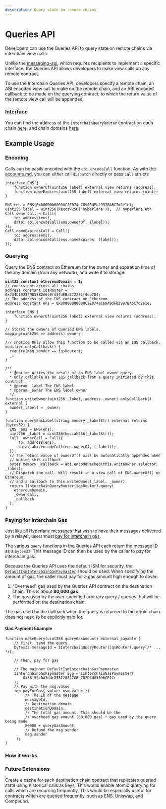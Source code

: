 ```yaml
---
description: Query state on remote chains
---
```


# Queries API

Developers can use the Queries API to query state on remote chains via interchain view calls.

Unlike the [messaging-api](messaging-api/ "mention"), which requires recipients to implement a specific interface, the Queries API allows developers to make view calls on any remote contract.

To use the Interchain Queries API, developers specify a remote chain, an ABI encoded view call to make on the remote chain, and an ABI encoded callback to be made on the querying contract, to which the return value of the remote view call will be appended.

<!-- INCLUDE diagrams/queries-simple.md -->
<!-- END -->

### Interface

<!-- INCLUDE node_modules/@hyperlane-xyz/core/interfaces/IInterchainQueryRouter.sol -->
<!-- END -->

You can find the address of the `InterchainQueryRouter` contract on each chain [here](../resources/addresses.md#interchainqueryrouter), and chain domains [here](../resources/domains.md).

## Example Usage

### Encoding

Calls can be easily encoded with the `abi.encodeCall` function. As with the [accounts.md](accounts.md "mention"), you can either call `dispatch` directly or pass `Call` structs

```solidity
interface ENS {
    function ownerOf(uint256 label) external view returns (address);
    function nameExpires(uint256 label) external view returns (uint);
}

ENS ens = ENS(0x00000000000C2E074eC69A0dFb2997BA6C7d2e1e);
uint256 label = uint256(keccak256('hyperlane'));  // hyperlane.eth
Call ownerCall = Call({
    to: address(ens),
    data: abi.encodeCall(ens.ownerOf, (label));
});
Call nameExpiresCall = Call({
    to: address(ens),
    data: abi.encodeCall(ens.nameExpires, (label));
});
```

### Querying

Query the ENS contract on Ethereum for the owner and expiration time of the any domain (from any network), and write it to storage.

<pre class="language-solidity"><code class="lang-solidity"><strong>uint32 constant ethereumDomain = 1;
</strong>// consistent across all chains
address constant iqsRouter = 0x234b19282985882d6d6fd54dEBa272271f4eb784;
// The address of the ENS contract on Ethereum
address constant ens = 0x00000000000C2E074eC69A0dFb2997BA6C7d2e1e;

interface ENS {
    function ownerOf(uint256 label) external view returns (address);
}

// Stores the owners of queried ENS labels.
mapping(uint256 => address) owner;

/// @notice Only allow this function to be called via an IQS callback.
modifier onlyCallback() {
  require(msg.sender == iqsRouter);
  _;
}

/**
  * @notice Writes the result of an ENS label owner query.
  * Only callable as an IQS callback from a query initiated by this contract.
  * @param _label The ENS label
  * @param _owner The ENS label owner
  */
function writeOwner(uint256 _label, address _owner) onlyCallback() external {
  owner[_label] = _owner;
}

function queryEnsLabel(string memory _labelStr) external returns (bytes32) {
  ENS _ens = ENS(ens);
  uint256 _label = uint256(keccak256(_labelStr));
  Call _ownerCall = Call({
      to: address(ens),
      data: abi.encodeCall(ens.ownerOf, (_label));
  });
  // The return value of ownerOf() will be automatically appended when
  // making this callback
  bytes memory _callback = abi.encodePacked(this.writeOwner.selector, _label);
  // Dispatch the call. Will result in a view call of ENS.ownerOf() on Ethereum, 
  // and a callback to this.writeOwner(_label, _owner).
  return IInterchainQueryRouter(iqsRouter).query(
    ethereumDomain,
    _ownerCall,
    _callback
  );
}
</code></pre>

### Paying for Interchain Gas

Just like all Hyperlane messages that wish to have their messages delivered by a relayer, users must [pay for interchain gas](../build-with-hyperlane/guides/developers/paying-for-interchain-gas/).

The various `query` functions in the Queries API each return the message ID as a `bytes32`. This message ID can then be used by the caller to pay for interchain gas.

Because the Queries API uses the default ISM for security, the [`DefaultIsmInterchainGasPaymaster`](../resources/addresses.md#defaultisminterchaingaspaymaster)  should be used. When specifying the amount of gas, the caller must pay for a gas amount high enough to cover:

1. "Overhead" gas used by the Queries API contract on the destination chain. This is about **80,000 gas**.
2. The gas used by the user-specified arbitrary query / queries that will be performed on the destination chain.

The gas used by the callback when the query is returned to the origin chain does not need to be explicitly paid for.

#### Gas Payment Example

```solidity
function makeQuery(uint256 queryGasAmount) external payable {
    // First, send the query
    bytes32 messageId = IInterchainQueryRouter(iqsRouter).query(/* ... */);

    // Then, pay for gas

    // The mainnet DefaultIsmInterchainGasPaymaster
    IInterchainGasPaymaster igp = IInterchainGasPaymaster(
        0x56f52c0A1ddcD557285f7CBc782D3d83096CE1Cc
    );
    // Pay with the msg.value
    igp.payForGas{ value: msg.value }(
         // The ID of the message
         messageId,
         // Destination domain
         destinationDomain,
         // The total gas amount. This should be the
         // overhead gas amount (80,000 gas) + gas used by the query being made
         80000 + queryGasAmount,
         // Refund the msg.sender
         msg.sender
     );
}
```

### How it works

<!-- INCLUDE diagrams/queries-implementation.md -->
<!-- END -->

### Future Extensions

Create a cache for each destination chain contract that replicates queried state using historical calls as keys. This would enable atomic querying for calls which are recurring frequently. This would be especially useful for contracts which are queried frequently, such as ENS, Uniswap, and Compound.
